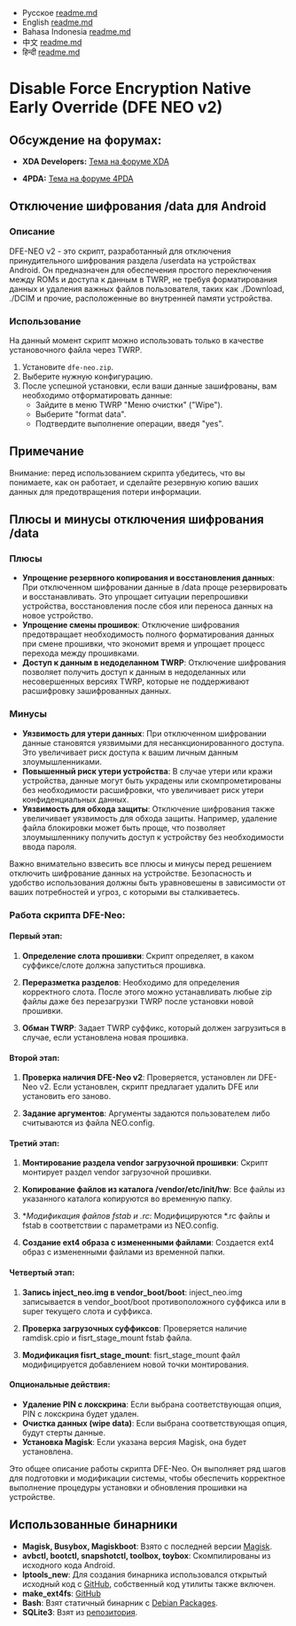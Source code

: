 - Русское [readme.md](https://github.com/leegarchat/dfe-neo-v2/blob/master/README_ru.md)
- English [readme.md](https://github.com/leegarchat/dfe-neo-v2/blob/master/README.md)
- Bahasa Indonesia [readme.md](https://github.com/leegarchat/dfe-neo-v2/blob/master/README_id.md)
- 中文 [readme.md](https://github.com/leegarchat/dfe-neo-v2/blob/master/README_zh.md)
- हिन्दी [readme.md](https://github.com/leegarchat/dfe-neo-v2/blob/master/README_hi.md)

# Disable Force Encryption Native Early Override (DFE NEO v2)

## Обсуждение на форумах:

- **XDA Developers:**
  [Тема на форуме XDA](https://xdaforums.com/t/a-b-a-only-script-read-only-erofs-android-10-disable-force-encryption-native-early-override-dfe-neo-v2-disable-encryption-data-userdata.4454017/)

- **4PDA:**
  [Тема на форуме 4PDA](https://4pda.to/forum/index.php?showtopic=1084916)


## Отключение шифрования /data для Android

### Описание

DFE-NEO v2 - это скрипт, разработанный для отключения принудительного шифрования раздела /userdata на устройствах Android. Он предназначен для обеспечения простого переключения между ROMs и доступа к данным в TWRP, не требуя форматирования данных и удаления важных файлов пользователя, таких как ./Download, ./DCIM и прочие, расположенные во внутренней памяти устройства.

### Использование

На данный момент скрипт можно использовать только в качестве установочного файла через TWRP.

1. Установите `dfe-neo.zip`.
2. Выберите нужную конфигурацию.
3. После успешной установки, если ваши данные зашифрованы, вам необходимо отформатировать данные:
   - Зайдите в меню TWRP "Меню очистки" ("Wipe").
   - Выберите "format data".
   - Подтвердите выполнение операции, введя "yes".

## Примечание

Внимание: перед использованием скрипта убедитесь, что вы понимаете, как он работает, и сделайте резервную копию ваших данных для предотвращения потери информации.

## Плюсы и минусы отключения шифрования /data

### Плюсы

- **Упрощение резервного копирования и восстановления данных**: При отключенном шифровании данные в /data проще резервировать и восстанавливать. Это упрощает ситуации перепрошивки устройства, восстановления после сбоя или переноса данных на новое устройство.
- **Упрощение смены прошивок**: Отключение шифрования предотвращает необходимость полного форматирования данных при смене прошивки, что экономит время и упрощает процесс перехода между прошивками.
- **Доступ к данным в недоделанном TWRP**: Отключение шифрования позволяет получить доступ к данным в недоделанных или несовершенных версиях TWRP, которые не поддерживают расшифровку зашифрованных данных.

### Минусы

- **Уязвимость для утери данных**: При отключенном шифровании данные становятся уязвимыми для несанкционированного доступа. Это увеличивает риск доступа к вашим личным данным злоумышленниками.
- **Повышенный риск утери устройства**: В случае утери или кражи устройства, данные могут быть украдены или скомпрометированы без необходимости расшифровки, что увеличивает риск утери конфиденциальных данных.
- **Уязвимость для обхода защиты**: Отключение шифрования также увеличивает уязвимость для обхода защиты. Например, удаление файла блокировки может быть проще, что позволяет злоумышленнику получить доступ к устройству без необходимости ввода пароля.

Важно внимательно взвесить все плюсы и минусы перед решением отключить шифрование данных на устройстве. Безопасность и удобство использования должны быть уравновешены в зависимости от ваших потребностей и угроз, с которыми вы сталкиваетесь.
### Работа скрипта DFE-Neo:

#### Первый этап:
1. **Определение слота прошивки**: Скрипт определяет, в каком суффиксе/слоте должна запуститься прошивка.

2. **Переразметка разделов**: Необходимо для определения корректного слота. После этого можно устанавливать любые zip файлы даже без перезагрузки TWRP после установки новой прошивки.

3. **Обман TWRP**: Задает TWRP суффикс, который должен загрузиться в случае, если установлена новая прошивка.

#### Второй этап:
1. **Проверка наличия DFE-Neo v2**: Проверяется, установлен ли DFE-Neo v2. Если установлен, скрипт предлагает удалить DFE или установить его заново.

2. **Задание аргументов**: Аргументы задаются пользователем либо считываются из файла NEO.config.

#### Третий этап:
1. **Монтирование раздела vendor загрузочной прошивки**: Скрипт монтирует раздел vendor загрузочной прошивки.

2. **Копирование файлов из каталога /vendor/etc/init/hw**: Все файлы из указанного каталога копируются во временную папку.

3. **Модификация файлов fstab и *.rc**: Модифицируются *.rc файлы и fstab в соответствии с параметрами из NEO.config.

4. **Создание ext4 образа с измененными файлами**: Создается ext4 образ с измененными файлами из временной папки.

#### Четвертый этап:
1. **Запись inject_neo.img в vendor_boot/boot**: inject_neo.img записывается в vendor_boot/boot противоположного суффикса или в super текущего слота и суффикса.

2. **Проверка загрузочных суффиксов**: Проверяется наличие ramdisk.cpio и fisrt_stage_mount fstab файла.

3. **Модификация fisrt_stage_mount**: fisrt_stage_mount файл модифицируется добавлением новой точки монтирования.

#### Опциональные действия:
- **Удаление PIN с локскрина**: Если выбрана соответствующая опция, PIN с локскрина будет удален.
- **Очистка данных (wipe data)**: Если выбрана соответствующая опция, будут стерты данные.
- **Установка Magisk**: Если указана версия Magisk, она будет установлена.

Это общее описание работы скрипта DFE-Neo. Он выполняет ряд шагов для подготовки и модификации системы, чтобы обеспечить корректное выполнение процедуры установки и обновления прошивки на устройстве.


## Использованные бинарники

- **Magisk, Busybox, Magiskboot**: Взято с последней версии [Magisk](https://github.com/topjohnwu/Magisk).
- **avbctl, bootctl, snapshotctl, toolbox, toybox**: Скомпилированы из исходного кода Android.
- **lptools_new**: Для создания бинарника использовался открытый исходный код с [GitHub](https://github.com/leegarchat/lptools_new), собственный код утилиты также включен.
- **make_ext4fs**: [GitHub](https://github.com/sunqianGitHub/make_ext4fs/tree/master/prebuilt_binary)
- **Bash**: Взят статичный бинарник с [Debian Packages](https://packages.debian.org/unstable/bash-static).
- **SQLite3**: Взят из [репозитория](https://github.com/rojenzaman/sqlite3-magisk-module).

